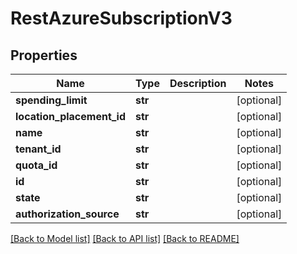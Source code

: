 # RestAzureSubscriptionV3

## Properties
Name | Type | Description | Notes
------------ | ------------- | ------------- | -------------
**spending_limit** | **str** |  | [optional] 
**location_placement_id** | **str** |  | [optional] 
**name** | **str** |  | [optional] 
**tenant_id** | **str** |  | [optional] 
**quota_id** | **str** |  | [optional] 
**id** | **str** |  | [optional] 
**state** | **str** |  | [optional] 
**authorization_source** | **str** |  | [optional] 

[[Back to Model list]](../README.md#documentation-for-models) [[Back to API list]](../README.md#documentation-for-api-endpoints) [[Back to README]](../README.md)


